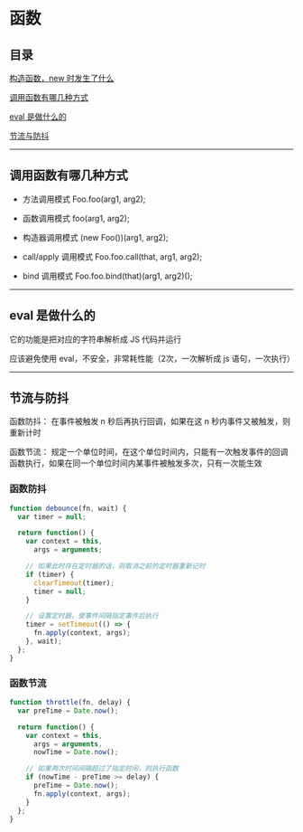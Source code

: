 # 函数

## 目录

[构造函数，new 时发生了什么](#jump1)

[调用函数有哪几种方式](#jump2)

[eval 是做什么的](#jump3)

[节流与防抖](#jump4)

[](#jump)

[](#jump)

---

<span id="jump2"></span>

## 调用函数有哪几种方式

- 方法调用模式 Foo.foo(arg1, arg2);

- 函数调用模式 foo(arg1, arg2);

- 构造器调用模式 (new Foo())(arg1, arg2);

- call/apply 调用模式 Foo.foo.call(that, arg1, arg2);

- bind 调用模式 Foo.foo.bind(that)(arg1, arg2)();

---

<span id="jump3"></span>

## eval 是做什么的

它的功能是把对应的字符串解析成 JS 代码并运行

应该避免使用 eval，不安全，非常耗性能（2次，一次解析成 js 语句，一次执行）

---

<span id="jump4"></span>

## 节流与防抖

函数防抖： 在事件被触发 n 秒后再执行回调，如果在这 n 秒内事件又被触发，则重新计时

函数节流： 规定一个单位时间，在这个单位时间内，只能有一次触发事件的回调函数执行，如果在同一个单位时间内某事件被触发多次，只有一次能生效

### 函数防抖

```javascript
function debounce(fn, wait) {
  var timer = null;

  return function() {
    var context = this,
      args = arguments;

    // 如果此时存在定时器的话，则取消之前的定时器重新记时
    if (timer) {
      clearTimeout(timer);
      timer = null;
    }

    // 设置定时器，使事件间隔指定事件后执行
    timer = setTimeout(() => {
      fn.apply(context, args);
    }, wait);
  };
}
```

### 函数节流

```javascript
function throttle(fn, delay) {
  var preTime = Date.now();

  return function() {
    var context = this,
      args = arguments,
      nowTime = Date.now();

    // 如果两次时间间隔超过了指定时间，则执行函数
    if (nowTime - preTime >= delay) {
      preTime = Date.now();
      fn.apply(context, args);
    }
  };
}
```

